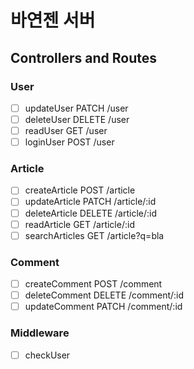 # 바연젠 서버

## Controllers and Routes

### User

- [ ] updateUser PATCH /user
- [ ] deleteUser DELETE /user
- [ ] readUser GET /user
- [ ] loginUser POST /user

### Article

- [ ] createArticle POST /article
- [ ] updateArticle PATCH /article/:id
- [ ] deleteArticle DELETE /article/:id
- [ ] readArticle GET /article/:id
- [ ] searchArticles GET /article?q=bla

### Comment

- [ ] createComment POST /comment
- [ ] deleteComment DELETE /comment/:id
- [ ] updateComment PATCH /comment/:id

### Middleware

- [ ] checkUser
